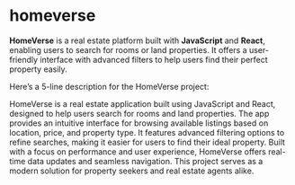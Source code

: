 # homeverse
**HomeVerse** is a real estate platform built with **JavaScript** and **React**, enabling users to search for rooms or land properties. It offers a user-friendly interface with advanced filters to help users find their perfect property easily.


Here’s a 5-line description for the HomeVerse project:

HomeVerse is a real estate application built using JavaScript and React, designed to help users search for rooms and land properties. The app provides an intuitive interface for browsing available listings based on location, price, and property type. It features advanced filtering options to refine searches, making it easier for users to find their ideal property. Built with a focus on performance and user experience, HomeVerse offers real-time data updates and seamless navigation. This project serves as a modern solution for property seekers and real estate agents alike.

